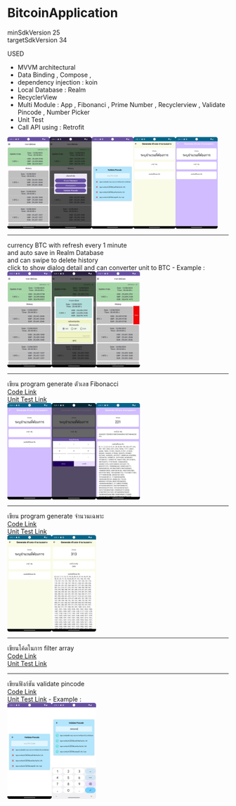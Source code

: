 # BitcoinApplication

minSdkVersion 25
<br>
targetSdkVersion 34

USED
- MVVM architectural
- Data Binding , Compose , 
- dependency injection : koin
- Local Database : Realm
- RecyclerView
- Multi Module : App , Fibonanci , Prime Number , Recyclerview , Validate Pincode , Number Picker
- Unit Test
- Call API using : Retrofit

<div style="display:flex;">
<img alt="App image" src="/graphics/screenshot_main.png" width="19%">
<img alt="App image" src="/graphics/screenshot_main_dialog_other.png" width="19%">
<img alt="App image" src="/graphics/screenshot_pincode.png" width="19%">
<img alt="App image" src="/graphics/screenshot_prime_number.png" width="19%">
<img alt="App image" src="/graphics/screenshot_fibonacci.png" width="19%">
</div>
<hr>
currency BTC with refresh every 1 minute <br>
and auto save in Realm Database<br>
and can swipe to delete history<br>
click to show dialog detail and can converter unit to BTC
- Example :
<div style="display:flex;">
<img alt="App image" src="/graphics/screenshot_main.png" width="20%">
<img alt="App image" src="/graphics/screenshot_main_detail_and_converter.png" width="20%">
<img alt="App image" src="/graphics/screenshot_main_swipe_to_delete.png" width="20%">
</div>
<hr>
เขียน program generate ตัวเลข Fibonacci 
<br>
<a href='/fibonacci/src/main/java/com/nut/cdev/fibonacci/ext/FibonacciExt.kt'>Code Link</a>
<br>
<a href='/fibonacci/src/test/java/com/nut/cdev/fibonacci/ext/FibonacciExtKtTest.kt'>Unit Test Link</a>
<div style="display:flex;">
<img alt="App image" src="/graphics/screenshot_fibonacci.png" width="20%">
<img alt="App image" src="/graphics/screenshot_fibonacci_input.png" width="20%">
<img alt="App image" src="/graphics/screenshot_fibonacci_result.png" width="20%">
</div>
<hr>
เขียน program generate จำนวนเฉพาะ 
<br>
<a href='/prime_number/src/main/java/com/nut/cdev/prime_number/ext/PrimeNumberExt.kt'>Code Link</a>
<br>
<a href='/prime_number/src/test/java/com/nut/cdev/prime_number/ext/PrimeNumberExtKtTest.kt'>Unit Test Link</a>
<div style="display:flex;">
<img alt="App image" src="/graphics/screenshot_prime_number.png" width="20%">
<img alt="App image" src="/graphics/screenshot_prime_number_result.png" width="20%">
</div>
<hr>
เขียนโค้ดในการ filter array
<br>
<a href='/filter_array/src/main/java/com/nut/cdev/filter_array/ext/FilterArrayExt.kt'>Code Link</a>    
<br>
<a href='/filter_array/src/test/java/com/nut/cdev/filter_array/ext/FilterArrayExtKtTest.kt'>Unit Test Link</a>
<hr>
เขียนฟังก์ชัน validate pincode
<br>
<a href='/validate/src/main/java/com/nut/cdev/validate/ext/ValidateExt.kt'>Code Link</a>
<br>
<a href='/validate/src/test/java/com/nut/cdev/validate/ext/ValidateExtKtTest.kt'>Unit Test Link</a>
- Example :
<div style="display:flex;">
<img alt="App image" src="/graphics/screenshot_pincode.png" width="20%">
<img alt="App image" src="/graphics/screenshot_pincode_input.png" width="20%">
</div>

